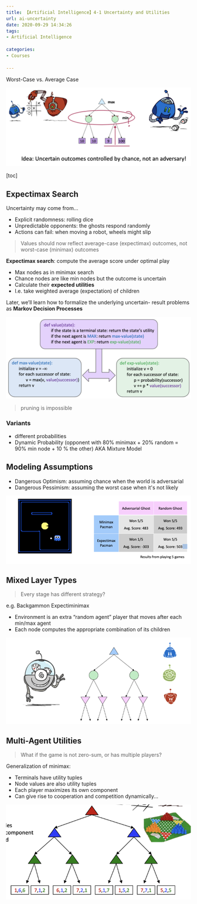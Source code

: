 ```yaml
---
title: 【Artificial Intelligence】4-1 Uncertainty and Utilities
url: ai-uncertainty
date: 2020-09-29 14:34:26
tags: 
- Artificial Intelligence

categories: 
- Courses

---
```


Worst-Case vs. Average Case

![](img/09-29-14-38-09.png)



<!--more-->

[toc]

## Expectimax Search

Uncertainty may come from...
- Explicit randomness: rolling dice
- Unpredictable opponents: the ghosts respond randomly
- Actions can fail: when moving a robot, wheels might slip

> Values should now reflect average-case (expectimax) outcomes, not worst-case (minimax) outcomes

**Expectimax search**: compute the average score under optimal play
- Max nodes as in minimax search
- Chance nodes are like min nodes but the outcome is uncertain 
- Calculate their **expected utilities**
- I.e. take weighted average (expectation) of children



Later, we’ll learn how to formalize the underlying uncertain- result problems as **Markov Decision Processes**

![](img/09-29-14-57-48.png)

> pruning is impossible

### Variants
- different probabilities
- Dynamic Probability (opponent with 80% minimax + 20% random = 90% min node + 10 % the other) AKA  Mixture Model

## Modeling Assumptions
- Dangerous Optimism: assuming chance when the world is adversarial
- Dangerous Pessimism: assuming the worst case when it's not likely

![](img/09-29-15-25-19.png)


## Mixed Layer Types

> Every stage has different strategy?

e.g. Backgammon
Expectiminimax
- Environment is an extra “random agent” player that moves after each min/max agent
- Each node computes the appropriate combination of its children

![](img/09-29-15-34-54.png)

## Multi-Agent Utilities

> What if the game is not zero-sum, or has multiple players?

Generalization of minimax:
- Terminals have utility tuples
- Node values are also utility tuples
- Each player maximizes its own component 
- Can give rise to cooperation and competition dynamically...

![](img/09-29-15-36-06.png)




